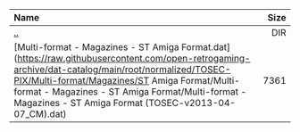 |Name|Size|
|:---|---:|
|[..](../index.html)|DIR|
|[Multi-format - Magazines - ST Amiga Format.dat](https://raw.githubusercontent.com/open-retrogaming-archive/dat-catalog/main/root/normalized/TOSEC-PIX/Multi-format/Magazines/ST Amiga Format/Multi-format - Magazines - ST Amiga Format/Multi-format - Magazines - ST Amiga Format (TOSEC-v2013-04-07_CM).dat)|7361|
